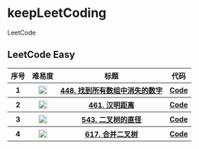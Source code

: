 # keepLeetCoding
LeetCode

## LeetCode Easy
<table>
<tr>
    <th>序号</th>
    <th>难易度</th>
    <th>标题</th>
    <th>代码</th>
</tr>
<tr>
    <th>1</th>
    <th><img src="https://user-images.githubusercontent.com/6505374/157183008-a781be6a-05ff-4a57-80e7-a1b20fc35641.png"  alt="简单"  height="20" width="20" /></th>
    <th><a target="_blank" href="https://leetcode-cn.com/problems/find-all-numbers-disappeared-in-an-array/">448. 找到所有数组中消失的数字</a></th>
    <th><a target="_blank" href="./src/main/java/org/jason/lc/easy/LC448.java">Code</a></th>
</tr>
<tr>
    <th>2</th>
    <th><img src="https://user-images.githubusercontent.com/6505374/157183008-a781be6a-05ff-4a57-80e7-a1b20fc35641.png"  alt="简单"  height="20" width="20" /></th>
    <th><a target="_blank" href="https://leetcode-cn.com/problems/hamming-distance/">461. 汉明距离</a></th>
    <th><a target="_blank" href="./src/main/java/org/jason/lc/easy/LC461.java">Code</a></th>
</tr>
<tr>
    <th>3</th>
    <th><img src="https://user-images.githubusercontent.com/6505374/157183008-a781be6a-05ff-4a57-80e7-a1b20fc35641.png"  alt="简单"  height="20" width="20" /></th>
    <th><a target="_blank" href="https://leetcode-cn.com/problems/diameter-of-binary-tree/">543. 二叉树的直径</a></th>
    <th><a target="_blank" href="./src/main/java/org/jason/lc/easy/LC543.java">Code</a></th>
</tr>
<tr>
    <th>4</th>
    <th><img src="https://user-images.githubusercontent.com/6505374/157183008-a781be6a-05ff-4a57-80e7-a1b20fc35641.png"  alt="简单"  height="20" width="20" /></th>
    <th><a target="_blank" href="https://leetcode-cn.com/problems/merge-two-binary-trees/">617. 合并二叉树</a></th>
    <th><a target="_blank" href="./src/main/java/org/jason/lc/easy/LC617.java">Code</a></th>
</tr>
</table>
